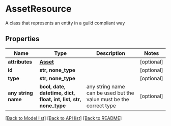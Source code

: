 # AssetResource

A class that represents an entity in a guild compliant way

## Properties
Name | Type | Description | Notes
------------ | ------------- | ------------- | -------------
**attributes** | [**Asset**](Asset.md) |  | [optional] 
**id** | **str, none_type** |  | [optional] 
**type** | **str, none_type** |  | [optional] 
**any string name** | **bool, date, datetime, dict, float, int, list, str, none_type** | any string name can be used but the value must be the correct type | [optional]

[[Back to Model list]](../README.md#documentation-for-models) [[Back to API list]](../README.md#documentation-for-api-endpoints) [[Back to README]](../README.md)


